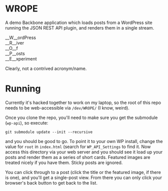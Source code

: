 WROPE
=====

A demo Backbone application which loads posts from a WordPress site running the JSON REST API plugin, and renders them in a single stream.

__W__ordPress  
__R__iver  
__O__f  
__P__osts  
__E__xperiment  

Clearly, not a contrived acronym/name.

Running
=======
Currently it's hacked together to work on my laptop, so the root of this repo needs to be web-accessible via `/dev/WROPE/` (I know, weird).

Once you clone the repo, you'll need to make sure you get the submodule (`wp-api`), so execute:

`git submodule update --init --recursive`

and you should be good to go. To point it to your own WP install, change the value for `root` in `index.html` (search for `WP_API_Settings` to find it. Now access this directory via your web server and you should see it load up your posts and render them as a series of short cards. Featured images are treated nicely if you have them. Sticky posts are ignored.

You can click through to a post (click the title or the featured image, if there is one), and you'll get a single-post view. From there you can only click your browser's back button to get back to the list.
